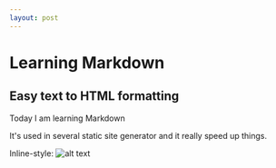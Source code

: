 ```yaml
---
layout: post
---
```


# Learning Markdown
## Easy text to HTML formatting

Today I am learning Markdown

It's used in several static site generator and it really speed up things.

Inline-style:
![alt text](https://cdn4.iconfinder.com/data/icons/dot/128/man_person_mens_room.png)

